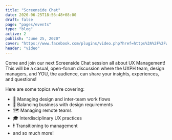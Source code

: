 ```yaml
---
title: "Screenside Chat"
date: 2020-06-25T18:56:48+08:00
draft: false
page: "pages/events"
type: "blog"
active: 2
publish: "June 25, 2020"
cover: "https://www.facebook.com/plugins/video.php?href=https%3A%2F%2Fwww.facebook.com%2Fuxphofficial%2Fvideos%2F2852438618195935%2F&show_text=0&width=560"
header: "video"
---
```


<p>
Come and join our next Screenside Chat session all about UX Management! This will be a casual, open-forum discussion where the UXPH team, design managers, and YOU, the audience, can share your insights, experiences, and questions!
</p>

<p>
Here are some topics we're covering:
</p>
<ul>
    <li>🎨 Managing design and inter-team work flows</li>
    <li>🤝 Balancing business with design requirements</li>
    <li>🗺️ Managing remote teams</li>
    <li>🎓 Interdisciplinary UX practices</li>
    <li>🕴️ Transitioning to management</li>
    <li>and so much more!</li>
</ul>

